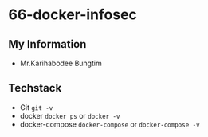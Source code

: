 # 66-docker-infosec

## My Information

- Mr.Karihabodee Bungtim

## Techstack

- Git `git -v`
- docker `docker ps` or `docker -v`
- docker-compose `docker-compose` or `docker-compose -v` 
